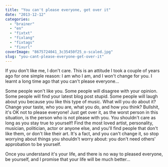 ```yaml
---
title: "You can't please everyone, get over it"
date: "2013-12-12"
categories: 
  - "brainer"
  - "en"
  - "fixtxt"
  - "fixlang"
  - "fixtags"
  - "fixurl"
coverImage: "8675724041_3c35450f25_o-scaled.jpg"
slug: "you-cant-please-everyone-get-over-it"
---
```


If you don't like me, I don't care. This is an attitude I took a couple of years ago for one simple reason: I am who I am, and I won't change for you. I learnt a long time ago that you can't please everyone...

Some people won't like you. Some people will disagree with your opinion. Some people will find your latest blog post stupid. Some people will laugh about you because you like this type of music. What will you do about it? Change your taste, who you are, what you do, and how you think? Bullshit, it's OK not to please everyone! Just get over it, as the worst person in this situation, is the person who is not please with you. You shouldn't care as long as you stay true to yourself! Find the most loved artist, personality, musician, politician, actor or anyone else, and you'll find people that don't like them, or don't like their art. It's a fact, and you can't change it, so stop worrying about things you shouldn't worry about: you don't need others' approbation to be yourself.

Once you understand it's your life, and there is no way to pleased everyone, be yourself, and I promise that your life will be much better...
